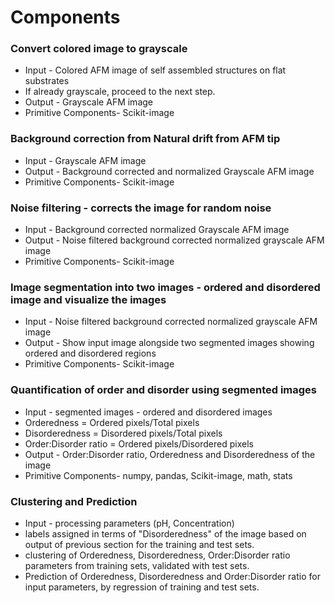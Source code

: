 # Components

### Convert colored image to grayscale

* Input - Colored AFM image of self assembled structures on flat substrates
* If already grayscale, proceed to the next step.
* Output - Grayscale AFM image
* Primitive Components- Scikit-image

### Background correction from Natural drift from AFM tip

* Input - Grayscale AFM image
* Output - Background corrected and normalized Grayscale AFM image
* Primitive Components- Scikit-image

### Noise filtering - corrects the image for random noise

* Input - Background corrected normalized Grayscale AFM image
* Output - Noise filtered background corrected normalized grayscale AFM image
* Primitive Components- Scikit-image

### Image segmentation into two images - ordered and disordered image and visualize the images

* Input - Noise filtered background corrected normalized grayscale AFM image
* Output - Show input image alongside two segmented images showing ordered and disordered regions
* Primitive Components- Scikit-image

### Quantification of order and disorder using segmented images

* Input - segmented images - ordered and disordered images
* Orderedness = Ordered pixels/Total pixels
* Disorderedness = Disordered pixels/Total pixels
* Order:Disorder ratio = Ordered pixels/Disordered pixels
* Output - Order:Disorder ratio, Orderedness and Disorderedness of the image
* Primitive Components- numpy, pandas, Scikit-image, math, stats

### Clustering and Prediction

* Input - processing parameters (pH, Concentration)
* labels assigned in terms of "Disorderedness" of the image based on output of previous section for the training and test sets.
* clustering of Orderedness, Disorderedness, Order:Disorder ratio parameters from training sets, validated with test sets.
* Prediction of Orderedness, Disorderedness and Order:Disorder ratio for input parameters, by regression of training and test sets.

